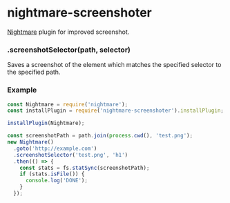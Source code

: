 nightmare-screenshoter
================

[Nightmare](https://github.com/segmentio/nightmare) plugin for improved screenshot.

### .screenshotSelector(path, selector)

Saves a screenshot of the element which matches the specified selector to the specified path.

### Example

```javascript
const Nightmare = require('nightmare');
const installPlugin = require('nightmare-screenshoter').installPlugin;

installPlugin(Nightmare);

const screenshotPath = path.join(process.cwd(), 'test.png');
new Nightmare()
  .goto('http://example.com')
  .screenshotSelector('test.png', 'h1')
  .then(() => {
    const stats = fs.statSync(screenshotPath);
    if (stats.isFile()) {
      console.log('DONE');
    }
  });

```
